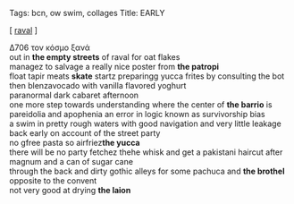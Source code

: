 Tags: bcn, ow swim, collages 
Title: EARLY
  
[ [raval](https://maps.app.goo.gl/Ce3CM9TPgja56Br66) ]

Δ706 
τον κόσμο ξανά  
out in **the empty streets** of raval for oat flakes  
managez to salvage a really nice poster from **the patropi**  
float tapir meats **skate**  startz preparingg yucca frites by consulting the bot  
then blenzavocado with vanilla flavored yoghurt  
paranormal dark cabaret afternoon  
one more step towards understanding where the center of **the barrio** is  
pareidolia and apophenia
an error in logic known as survivorship bias  
a swim in pretty rough waters with good navigation and very little leakage  
back early on account of the street party  
no gfree pasta so airfriez**the yucca**  
there will be no party fetchez thehe whisk and get a pakistani haircut after magnum and a can of sugar cane  
through the back and dirty gothic alleys for some pachuca and **the brothel** opposite to the convent  
not very good at drying **the laion**  
